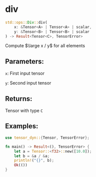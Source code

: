 # div
```rust
std::ops::Div::div(
    x: &Tensor<A> | Tensor<A> | scalar, 
    y: &Tensor<B> | Tensor<B> | scalar
) -> Result<Tensor<C>, TensorError>
```
Compute $\large x / y$ for all elements

## Parameters:
`x`: First input tensor

`y`: Second input tensor

## Returns:
Tensor with type `C`

## Examples:
```rust
use tensor_dyn::{Tensor, TensorError};

fn main() -> Result<(), TensorError> {
    let a = Tensor::<f32>::new([10.0]);
    let b = &a / &a;
    println!("{}", b);
    Ok(())
}
```